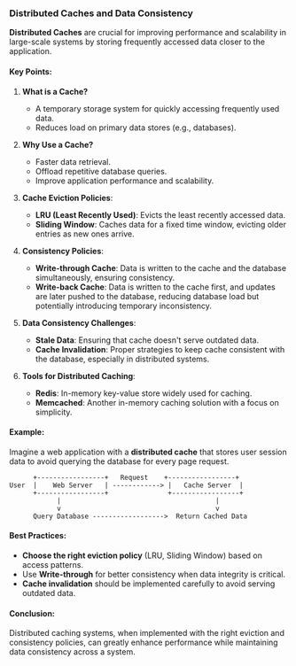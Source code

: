 ### Distributed Caches and Data Consistency

**Distributed Caches** are crucial for improving performance and scalability in large-scale systems by storing frequently accessed data closer to the application.

#### **Key Points**:
1. **What is a Cache?**
   - A temporary storage system for quickly accessing frequently used data.
   - Reduces load on primary data stores (e.g., databases).

2. **Why Use a Cache?**
   - Faster data retrieval.
   - Offload repetitive database queries.
   - Improve application performance and scalability.

3. **Cache Eviction Policies**:
   - **LRU (Least Recently Used)**: Evicts the least recently accessed data.
   - **Sliding Window**: Caches data for a fixed time window, evicting older entries as new ones arrive.

4. **Consistency Policies**:
   - **Write-through Cache**: Data is written to the cache and the database simultaneously, ensuring consistency.
   - **Write-back Cache**: Data is written to the cache first, and updates are later pushed to the database, reducing database load but potentially introducing temporary inconsistency.

5. **Data Consistency Challenges**:
   - **Stale Data**: Ensuring that cache doesn't serve outdated data.
   - **Cache Invalidation**: Proper strategies to keep cache consistent with the database, especially in distributed systems.

6. **Tools for Distributed Caching**:
   - **Redis**: In-memory key-value store widely used for caching.
   - **Memcached**: Another in-memory caching solution with a focus on simplicity.

#### **Example**: 
Imagine a web application with a **distributed cache** that stores user session data to avoid querying the database for every page request.

```plaintext
      +-----------------+   Request    +-----------------+
User  |    Web Server   | ------------> |   Cache Server  |
      +-----------------+               +-----------------+
            |                                       |
            v                                       v
      Query Database ------------------>  Return Cached Data
```

#### **Best Practices**:
- **Choose the right eviction policy** (LRU, Sliding Window) based on access patterns.
- Use **Write-through** for better consistency when data integrity is critical.
- **Cache invalidation** should be implemented carefully to avoid serving outdated data.

#### **Conclusion**:
Distributed caching systems, when implemented with the right eviction and consistency policies, can greatly enhance performance while maintaining data consistency across a system.
